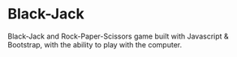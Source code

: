 # Black-Jack
Black-Jack and Rock-Paper-Scissors game built with Javascript & Bootstrap, with the ability to play with the computer. 
